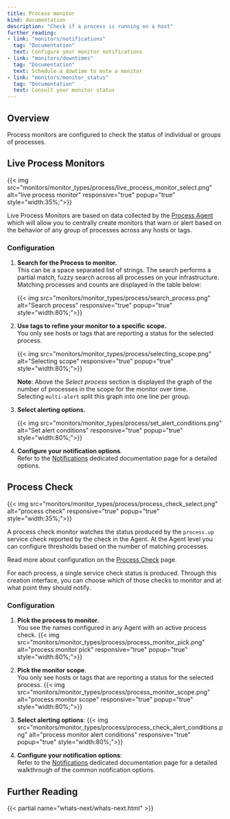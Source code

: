```yaml
---
title: Process monitor
kind: documentation
description: "Check if a process is running on a host"
further_reading:
- link: "monitors/notifications"
  tag: "Documentation"
  text: Configure your monitor notifications
- link: "monitors/downtimes"
  tag: "Documentation"
  text: Schedule a dowtime to mute a monitor
- link: "monitors/monitor_status"
  tag: "Documentation"
  text: Consult your monitor status
---
```


## Overview

Process monitors are configured to check the status of individual or groups of processes.  


## Live Process Monitors

{{< img src="monitors/monitor_types/process/live_process_monitor_select.png" alt="live process monitor" responsive="true" popup="true" style="width:35%;">}}

Live Process Monitors are based on data collected by the [Process Agent](https://docs.datadoghq.com/graphing/infrastructure/process/) which will allow you to centrally create monitors that warn or alert based on the behavior of any group of processes across any hosts or tags.

### Configuration

1. **Search for the Process to monitor.**  
  This can be a space separated list of strings. The search performs a partial match, fuzzy search across all processes on your infrastructure.
  Matching processes and counts are displayed in the table below:

    {{< img src="monitors/monitor_types/process/search_process.png" alt="Search process" responsive="true" popup="true" style="width:80%;">}}

2. **Use tags to refine your monitor to a specific scope.**  
  You only see hosts or tags that are reporting a status for the selected process.

    {{< img src="monitors/monitor_types/process/selecting_scope.png" alt="Selecting scope" responsive="true" popup="true" style="width:80%;">}}

    **Note**: Above the *Select process* section is displayed the graph of the number of processes in the scope for the monitor over time.  
    Selecting `multi-alert` split this graph into one line per group.

3. **Select alerting options.**

    {{< img src="monitors/monitor_types/process/set_alert_conditions.png" alt="Set alert conditions" responsive="true" popup="true" style="width:80%;">}}

4. **Configure your notification options**.  
  Refer to the [Notifications][2] dedicated documentation page for a detailed options.

## Process Check

{{< img src="monitors/monitor_types/process/process_check_select.png" alt="process check" responsive="true" popup="true" style="width:35%;">}}

A process check monitor watches the status produced by the `process.up` service check reported by the check in the Agent. At the Agent level you can configure thresholds based on the number of matching processes.

Read more about configuration on the [Process Check][1] page.

For each process, a single service check status is produced. Through this creation interface, you can choose which of those checks to monitor and at what point they should notify.

### Configuration

1. **Pick the process to monitor.**  
  You see the names configured in any Agent with an active process check.
    {{< img src="monitors/monitor_types/process/process_monitor_pick.png" alt="process monitor pick" responsive="true" popup="true" style="width:80%;">}}

2. **Pick the monitor scope**.  
  You only see hosts or tags that are reporting a status for the selected process.
    {{< img src="monitors/monitor_types/process/process_monitor_scope.png" alt="process monitor scope" responsive="true" popup="true" style="width:80%;">}}

3. **Select alerting options**:
    {{< img src="monitors/monitor_types/process/process_check_alert_conditions.png" alt="process monitor alert conditions" responsive="true" popup="true" style="width:80%;">}}

4. **Configure your notification options**:  
    Refer to the [Notifications](#monitor-notifications) dedicated documentation page for a detailed walkthrough of the common notification options.

## Further Reading 
{{< partial name="whats-next/whats-next.html" >}}

[1]: /integrations/process/
[2]: /monitors/notifications